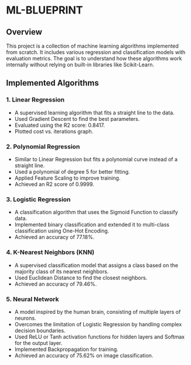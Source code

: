 # ML-BLUEPRINT
## Overview
This project is a collection of machine learning algorithms implemented from scratch. It includes various regression and classification models with evaluation metrics. The goal is to understand how these algorithms work internally without relying on built-in libraries like Scikit-Learn.
## Implemented Algorithms
### 1. Linear Regression
- A supervised learning algorithm that fits a straight line to the data.
- Used Gradient Descent to find the best parameters.
- Evaluated using the R2 score: 0.8417.
- Plotted cost vs. iterations graph.
### 2. Polynomial Regression
- Similar to Linear Regression but fits a polynomial curve instead of a straight line.
- Used a polynomial of degree 5 for better fitting.
- Applied Feature Scaling to improve training.
- Achieved an R2 score of 0.9999.
### 3. Logistic Regression
- A classification algorithm that uses the Sigmoid Function to classify data.
- Implemented binary classification and extended it to multi-class classification using One-Hot Encoding.
- Achieved an accuracy of 77.18%.
### 4. K-Nearest Neighbors (KNN)
- A supervised classification model that assigns a class based on the majority class of its nearest neighbors.
- Used Euclidean Distance to find the closest neighbors.
- Achieved an accuracy of 79.46%.
### 5. Neural Network
- A model inspired by the human brain, consisting of multiple layers of neurons.
- Overcomes the limitation of Logistic Regression by handling complex decision boundaries.
- Used ReLU or Tanh activation functions for hidden layers and Softmax for the output layer.
- Implemented Backpropagation for training.
- Achieved an accuracy of 75.62% on image classification.

